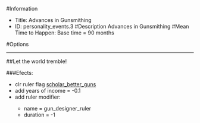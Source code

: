 #Information
 - Title: Advances in Gunsmithing
 - ID: personality_events.3
#Description
Advances in Gunsmithing
#Mean Time to Happen:
Base time = 90 months

#Options

___
##Let the world tremble!

###Efects:<ul><li>clr ruler flag [scholar_better_guns](../flags/scholar_better_guns.md)</li><li>add years of income = -0.1</li><li>add ruler modifier:</li><ul><li>name = gun_designer_ruler</li><li>duration = -1</li></ul></ul>
